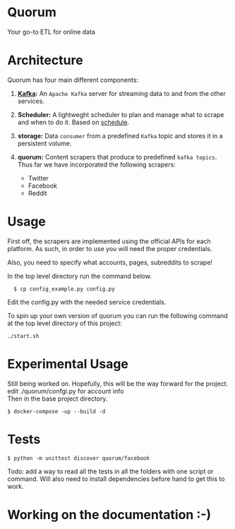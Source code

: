 # Quorum
Your go-to ETL for online data


# Architecture
Quorum has four main different components:

1. **[Kafka](https://kafka.apache.org/):** An `Apache Kafka` server for streaming
  data to and from the other services.

2. **Scheduler:** A lightweght scheduler to plan and manage what to scrape and when
  to do it. Based on [schedule](https://github.com/dbader/schedule).

3. **storage:** Data `consumer` from a predefined `Kafka` topic and stores it in a
  persistent volume.

4. **quorum:** Content scrapers that produce to predefined `kafka topics`.
 Thus far we have incorporated the following scrapers:
    * Twitter
    * Facebook
    * Reddit


# Usage
First off, the scrapers are implemented using the official APIs for each
platform. As such, in order to use you will need the proper credentials.

Also, you need  to specify what accounts, pages, subreddits to scrape!

In the top level directory run the command below.

```
  $ cp config_example.py config.py

```

Edit the config.py with the needed service credentials.

To spin up your own version of quorum you can run the following command at the
top level directory of this project:
```
./start.sh
```

# Experimental Usage
Still being worked on. Hopefully, this will be the way forward for the project.<br/>
edit ./quorum/confgi.py for account info<br/>
Then in the base project directory.
```
$ docker-compose -up --build -d
```


# Tests

```
$ python -m unittest discover quorum/facebook
```

Todo: add a way to read all the tests in all the folders with one script or command. Will also
need to install dependencies before hand to get this to work. 
# Working on the documentation :-)
